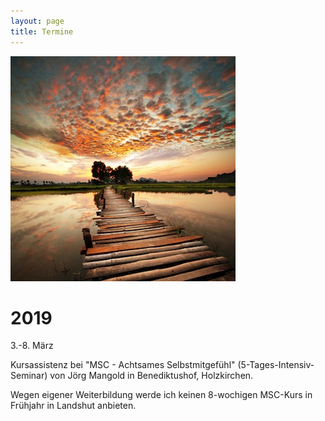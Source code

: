 ```yaml
---
layout: page
title: Termine
---
```

![Bild zu Beratung](/images/beratung.jpg)

# 2019 

3.-8. März 

Kursassistenz bei "MSC - Achtsames Selbstmitgefühl" (5-Tages-Intensiv-Seminar) von Jörg Mangold in Benediktushof, Holzkirchen.


Wegen eigener Weiterbildung werde ich keinen 8-wochigen MSC-Kurs in Frühjahr in Landshut anbieten.







